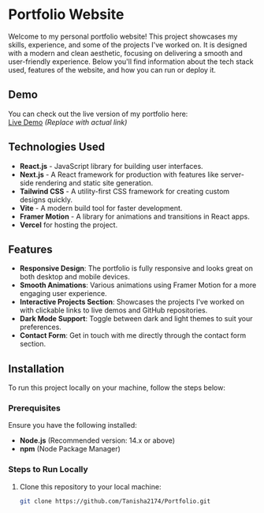 # Portfolio Website

Welcome to my personal portfolio website! This project showcases my skills, experience, and some of the projects I've worked on. It is designed with a modern and clean aesthetic, focusing on delivering a smooth and user-friendly experience. Below you'll find information about the tech stack used, features of the website, and how you can run or deploy it.

## Demo

You can check out the live version of my portfolio here:  
[Live Demo](https://portfolio-topaz-eta-17.vercel.app/) *(Replace with actual link)*

## Technologies Used

- **React.js** - JavaScript library for building user interfaces.
- **Next.js** - A React framework for production with features like server-side rendering and static site generation.
- **Tailwind CSS** - A utility-first CSS framework for creating custom designs quickly.
- **Vite** - A modern build tool for faster development.
- **Framer Motion** - A library for animations and transitions in React apps.
- **Vercel** for hosting the project.

## Features

- **Responsive Design**: The portfolio is fully responsive and looks great on both desktop and mobile devices.
- **Smooth Animations**: Various animations using Framer Motion for a more engaging user experience.
- **Interactive Projects Section**: Showcases the projects I've worked on with clickable links to live demos and GitHub repositories.
- **Dark Mode Support**: Toggle between dark and light themes to suit your preferences.
- **Contact Form**: Get in touch with me directly through the contact form section.

## Installation

To run this project locally on your machine, follow the steps below:

### Prerequisites

Ensure you have the following installed:
- **Node.js** (Recommended version: 14.x or above)
- **npm** (Node Package Manager)

### Steps to Run Locally

1. Clone this repository to your local machine:
   ```bash
   git clone https://github.com/Tanisha2174/Portfolio.git
